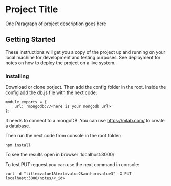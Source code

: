 # Project Title

One Paragraph of project description goes here

## Getting Started

These instructions will get you a copy of the project up and running on your local machine for development and testing purposes. See deployment for notes on how to deploy the project on a live system.

### Installing

Download or clone porject. Then add the config folder in the root. Inside the config add the db.js file with the next code:

```
module.exports = {
	url: 'mongodb://<here is your mongodb url>'
};
```

It needs to connect to a mongoDB. You can use https://mlab.com/ to create a database.

Then run the next code from console in the root folder:

```
npm install
```

To see the results open in browser 'localhost:3000/'

To test PUT request you can use the next command in console:

```
curl -d "title=value1&text=value2&author=value3" -X PUT localhost:3000/notes/<_id>
```
